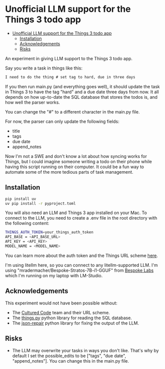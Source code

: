 # Unofficial LLM support for the Things 3 todo app

- [Unofficial LLM support for the Things 3 todo app](#unofficial-llm-support-for-the-things-3-todo-app)
  - [Installation](#installation)
  - [Acknowledgements](#acknowledgements)
  - [Risks](#risks)

An experiment in giving LLM support to the Things 3 todo app.

Say you write a task in things like this:

```markdown
I need to do the thing # set tag to hard, due in three days
```

If you then run main.py (and everything goes well), it should update the task in Things 3 to have the tag "hard" and a due date three days from now. It all depends on how up-to-date the SQL database that stores the todos is, and how well the parser works.

You can change the "#" to a different character in the main.py file.

For now, the parser can only update the following fields:

- title
- tags
- due date
- append_notes

Now I'm not a SWE and don't know a lot about how syncing works for Things, but I could imagine someone writing a todo on their phone while having this script running on their computer. It could be a fun way to automate some of the more tedious parts of task management.

## Installation

```bash
pip install uv 
uv pip install -r pyproject.toml
```

You will also need an LLM and Things 3 app installed on your Mac. To connect to the LLM, you need to create a .env file in the root directory with the following content:

```bash
THINGS_AUTH_TOKEN=your_things_auth_token
API_BASE = <API_BASE_URL>
API_KEY = <API_KEY>
MODEL_NAME = <MODEL_NAME>
```

You can learn more about the auth token and the Things URL scheme [here](https://culturedcode.com/things/support/articles/2803573). 

I'm using litellm here, so you can connect to any litellm-supported LLM. I'm using "mradermacher/Bespoke-Stratos-7B-i1-GGUF" from [Bespoke Labs](https://www.bespokelabs.ai/) which I'm running on my laptop with LM-Studio.

## Acknowledgements

This experiment would not have been possible without:

- The [Cultured Code](https://culturedcode.com/things/) team and their URL scheme.
- The [things.py](https://github.com/thingsapi/things.py?tab=readme-ov-file) python library for reading the SQL database.  
- The [json-repair](https://github.com/mangiucugna/json_repair) python library for fixing the output of the LLM.
  
## Risks

- The LLM may overwrite your tasks in ways you don't like. That's why by default I set the possible_edits to be ["tags", "due date", "append_notes"]. You can change this in the main.py file.
